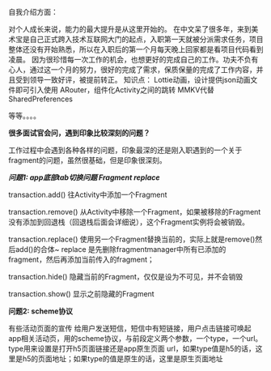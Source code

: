自我介绍方面：

对个人成长来说，能力的最大提升是从这里开始的。
在中文呆了很多年，来到美术宝是自己正式跨入技术互联网大门的起点，入职第一天就被分派需求任务，项目整体还没有开始熟悉，所以在入职后的第一个月每天晚上回家都是看项目代码看到凌晨。
因为很珍惜每一次工作的机会，也想更好的完成自己的工作。功夫不负有心人，通过这一个月的努力，很好的完成了需求，保质保量的完成了工作内容，并且受到领导一致好评，被提前转正。
知识点：
  Lottie动画，设计提供json动画文件即可引入使用
  ARouter，组件化Activity之间的跳转
  MMKV代替SharedPreferences
  
  等等。。。。

**很多面试官会问，遇到印象比较深刻的问题？**

工作过程中会遇到各种各样的问题，印象最深的还是刚入职遇到的一个关于fragment的问题，虽然很基础，但是印象很深刻。



***问题1: app底部tab切换问题 Fragment replace***

transaction.add() 
往Activity中添加一个Fragment

transaction.remove() 
从Activity中移除一个Fragment，如果被移除的Fragment没有添加到回退栈（回退栈后面会详细说），这个Fragment实例将会被销毁。

transaction.replace()
使用另一个Fragment替换当前的，实际上就是remove()然后add()的合体~
replace 是先删除fragmentmanager中所有已添加的fragment，然后再添加当前传入的fragment；

transaction.hide()
隐藏当前的Fragment，仅仅是设为不可见，并不会销毁

transaction.show()
显示之前隐藏的Fragment


**问题2: scheme协议**

有些活动页面的宣传
给用户发送短信，短信中有短链接，用户点击链接可唤起app相关活动页，用的scheme协议，与前段定义两个参数，一个type，一个url。
type用来设置是打开h5页面链接还是app原生页面
url，如果type值是h5的话，这里是h5的页面地址；如果type的值是原生的话，这里是原生页面地址
